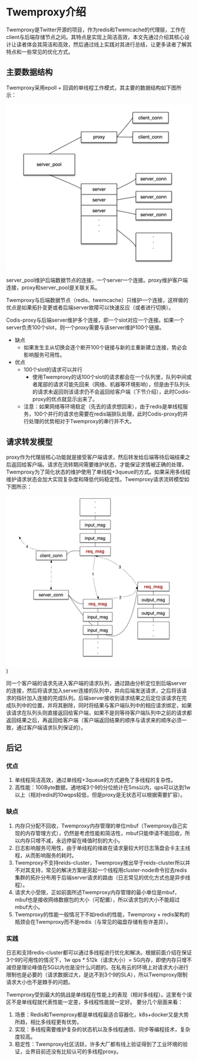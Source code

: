 # Twemproxy介绍

Twemproxy是Twitter开源的项目，作为redis和Twemcache的代理层，工作在client与后端存储节点之间。其特点是实现上简洁高效，本文先通过介绍其核心设计让读者体会其简洁和高效，然后通过线上实践对其进行总结，让更多读者了解其特点和一些常见的优化方式。

## 主要数据结构
Twemproxy采用epoll + 回调的单线程工作模式，其主要的数据结构如下图所示：

![twemproxy_data](../../images/twemproxy_data.png)

server_pool维护后端数据节点的连接，一个server一个连接。proxy维护客户端连接，proxy和server_pool是关联关系。

Twemproxy与后端数据节点（redis、twemcache）只维护一个连接，这样做的优点是如果拓扑变更或者后端server故障可以快速反应（或者进行切换）。

Codis-proxy与后端server维护多个连接，即一个slot对应一个连接。如果一个server负责100个slot，则一个proxy需要与该server维护100个链接。
* 缺点
	* 如果发生主从切换会逐个断开100个链接与新的主重新建立连接，势必会影响服务可用性。
* 优点
	* 100个slot的请求可以并行
		* 使用Twemproxy的话100个slot的请求都会在一个队列里，队列中间或者尾部的请求可能先回来（网络、机器等环境影响），但是由于队列头的请求未返回则该请求仍不会返回给客户端（下节介绍），此时Codis-proxy的优点就显示出来了。
	* 注意：如果网络等环境稳定（先去的请求想回来），由于redis是单线程服务，100个并行的请求也需要在redis端排队处理，此时Codis-proxy的并行处理的优势相对于Twemproxy的串行并不大。


## 请求转发模型
proxy作为代理层核心功能就是接受客户端请求，然后转发给后端等待后端结果之后返回给客户端。请求在流转期间需要维护状态，才能保证求情被正确的处理，Twemproxy为了简化状态的维护使用了单线程+3queue的方式。如果采用多线程维护请求状态会加大实现复杂度和降低代码稳定性。Twemproxy请求流转模型如下图所示：

![twemproxy_tranfer](../../images/twemproxy_tranfer.png))

同一个客户端的请求先进入客户端的请求队列，通过路由分析定位到后端server的连接，然后将请求加入server连接的队列中，并向后端发送请求，之后将该请求的指针加入连接的完成队列。后端server接收到请求结果之后定位该请求在完成队列中的位置，并将其删除，同时将结果与客户端队列中的相应请求绑定，如果该请求在队列头则直接返回给客户端，如果不是则等待客户端队列中之前的请求都返回结果之后，再返回给客户端（客户端返回结果的顺序与请求来的顺序必须一致，通过客户端请求队列保证的）。

## 后记

### 优点
1. 单线程简洁高效，通过单线程+3queue的方式避免了多线程的复杂性。
2. 高性能：100Byte数据，通地域3个9的分位统计在5ms以内，qps可以达到1w以上（相对redis的10wqps较低，但是proxy是无状态可以根据需要扩容）。

### 缺点
1. 内存只分配不回收，Twemproxy内存管理的单位mbuf（Twemproxy自己实现的内存管理方式），仍然是考虑性能和简洁性，mbuf只能申请不能回收，所以内存只增不减，永远停留在峰值时刻的大小。
2. 日志影响服务可用性，由于单线程的缘故在请求量较大时日志落盘会卡主主线程，从而影响服务的耗时。
3. Twemproxy不支持reids-cluster，Twemproxy推出早于reids-cluster所以并不对其支持，常见的解决方案是另起一个线程用cluster-node命令拉去redis集群的拓扑分布用于后端server请求的路由（日志常见的优化方式也是异步线程）。
4. 请求大小受限，正如前面所述Twemproxy内存管理的最小单位是mbuf，mbuf也是接收网络数据包的大小（可配置），所以请求包的大小不能超过mbuf大小。
5. Twemproxy的性能一般情况下不如redis的性能，Twemproxy + redis架构的瓶颈会在Twemproxy而不是redis（与常见的磁盘存储有些许差异）。

### 实践
日志和支持redis-cluster都可以通过多线程进行优化和解决。根据前面介绍在保证3个9的可用性的情况下，1w qps * 512k（请求大小）= 5G内存，即使内存只增不减但是理论峰值在5G以内也是没什么问题的。在私有云的环境上对请求大小进行限制也是必要的（请求数据过大，是达不到3个9的SLA），所以Twemproxy限制请求大小也不是棘手的问题。

Twemproxy受到最大的挑战是单线程在性能上的表现（相对多线程）。这里有个误区不是单线程就代表性能一定差，多线程性能就一定好。
要分几个层面来看：
1. 场景：Redis和Twemproxy都是单线程最适合容器化，k8s+docker又是大势所趋，相比多线程更有优势。
2. 实现：多线程需要维护复杂的状态机以及多线程通信、同步等编程技术，复杂度较高。
3. 稳定性：Twemproxy社区活跃，许多大厂都有线上验证得到了工业环境的验证，业界目前还没有比较认可的多线程proxy。
